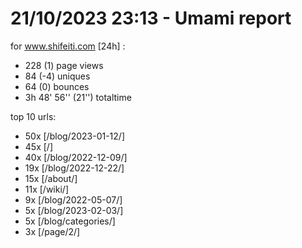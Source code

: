 # 21/10/2023 23:13 - Umami report
for www.shifeiti.com [24h] :

 - 228 (1) page views
 - 84 (-4) uniques
 - 64 (0) bounces
 - 3h 48' 56'' (21'') totaltime


top 10 urls:
 - 50x [/blog/2023-01-12/]
 - 45x [/]
 - 40x [/blog/2022-12-09/]
 - 19x [/blog/2022-12-22/]
 - 15x [/about/]
 - 11x [/wiki/]
 - 9x [/blog/2022-05-07/]
 - 5x [/blog/2023-02-03/]
 - 5x [/blog/categories/]
 - 3x [/page/2/]


